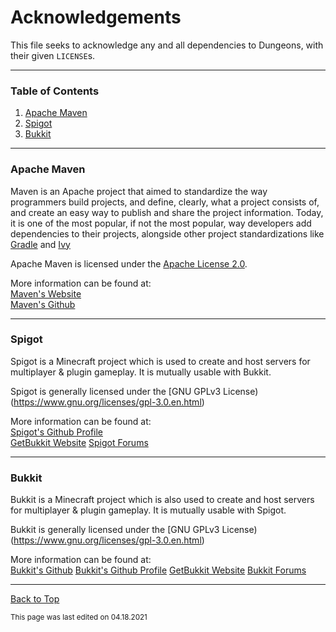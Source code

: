 # Acknowledgements

This file seeks to acknowledge any and all dependencies to Dungeons, with their given `LICENSE`s. 

___

### Table of Contents

1. [Apache Maven](#apache-maven)
2. [Spigot](#spigot)
3. [Bukkit](#bukkit)

___

### Apache Maven

Maven is an Apache project that aimed to standardize the way programmers build projects, and define, clearly, what a project consists of, and create an easy way to publish and share the project information. Today, it is one of the most popular, if not the most popular, way developers add dependencies to their projects, alongside other project standardizations like [Gradle](https://gradle.org) and [Ivy](https://www.ivy.co)

Apache Maven is licensed under the [Apache License 2.0](https://www.apache.org/licenses/LICENSE-2.0).

More information can be found at: <br>
[Maven's Website](https://maven.apache.org) <br>
[Maven's Github](https://github.com/apache/maven)

___

### Spigot

Spigot is a Minecraft project which is used to create and host servers for multiplayer & plugin gameplay. It is mutually usable with Bukkit.

Spigot is generally licensed under the [GNU GPLv3 License)(https://www.gnu.org/licenses/gpl-3.0.en.html)

More information can be found at: <br>
[Spigot's Github Profile](https://github.com/SpigotMC) <br>
[GetBukkit Website](https://getbukkit.org)
[Spigot Forums](https://www.spigotmc.org)

___

### Bukkit

Bukkit is a Minecraft project which is also used to create and host servers for multiplayer & plugin gameplay. It is mutually usable with Spigot.

Bukkit is generally licensed under the [GNU GPLv3 License)(https://www.gnu.org/licenses/gpl-3.0.en.html)

More information can be found at: <br>
[Bukkit's Github](https://github.com/Bukkit/Bukkit)
[Bukkit's Github Profile](https://github.com/Bukkit)
[GetBukkit Website](https://getbukkit.org)
[Bukkit Forums](https://bukkit.org)

___

[Back to Top](#acknowledgements)

<sub>This page was last edited on 04.18.2021</sub>
